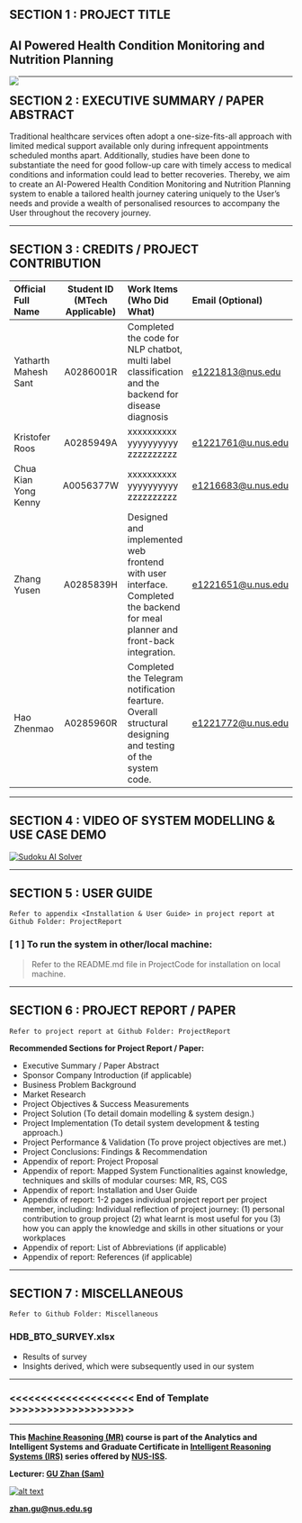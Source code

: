 

## SECTION 1 : PROJECT TITLE
## AI Powered Health Condition Monitoring and Nutrition Planning

<img src="SystemCode/clips/static/hdb-bto.png"
     style="float: left; margin-right: 0px;" />

---

## SECTION 2 : EXECUTIVE SUMMARY / PAPER ABSTRACT
Traditional healthcare services often adopt a one-size-fits-all approach with limited medical support available only during infrequent appointments scheduled months apart.
Additionally, studies have been done to substantiate the need for good follow-up care with timely access to medical conditions and information could lead to better recoveries.
Thereby, we aim to create an AI-Powered Health Condition Monitoring and Nutrition Planning system to enable a tailored health journey catering uniquely to the User’s needs and provide a wealth of personalised resources to accompany the User throughout the recovery journey.


---

## SECTION 3 : CREDITS / PROJECT CONTRIBUTION

| Official Full Name  | Student ID (MTech Applicable)  | Work Items (Who Did What) | Email (Optional) |
| :------------ |:---------------:| :-----| :-----|
| Yatharth Mahesh Sant | A0286001R | Completed the code for NLP chatbot, multi label classification and the backend for disease diagnosis| e1221813@nus.edu |
| Kristofer Roos | A0285949A | xxxxxxxxxx yyyyyyyyyy zzzzzzzzzz| e1221761@u.nus.edu |
| Chua Kian Yong Kenny | A0056377W | xxxxxxxxxx yyyyyyyyyy zzzzzzzzzz| e1216683@u.nus.edu |
| Zhang Yusen | A0285839H | Designed and implemented web frontend with user interface. Completed the backend for meal planner and front-back integration. | e1221651@u.nus.edu |
| Hao Zhenmao | A0285960R | Completed the Telegram notification fearture. Overall structural designing and testing of the system code. | e1221772@u.nus.edu |



---

## SECTION 4 : VIDEO OF SYSTEM MODELLING & USE CASE DEMO

[![Sudoku AI Solver](http://img.youtube.com/vi/-AiYLUjP6o8/0.jpg)](https://youtu.be/-AiYLUjP6o8 "Sudoku AI Solver")

---

## SECTION 5 : USER GUIDE

`Refer to appendix <Installation & User Guide> in project report at Github Folder: ProjectReport`


### [ 1 ] To run the system in other/local machine:
> Refer to the README.md file in ProjectCode for installation on local machine.

---
## SECTION 6 : PROJECT REPORT / PAPER

`Refer to project report at Github Folder: ProjectReport`

**Recommended Sections for Project Report / Paper:**
- Executive Summary / Paper Abstract
- Sponsor Company Introduction (if applicable)
- Business Problem Background
- Market Research
- Project Objectives & Success Measurements
- Project Solution (To detail domain modelling & system design.)
- Project Implementation (To detail system development & testing approach.)
- Project Performance & Validation (To prove project objectives are met.)
- Project Conclusions: Findings & Recommendation
- Appendix of report: Project Proposal
- Appendix of report: Mapped System Functionalities against knowledge, techniques and skills of modular courses: MR, RS, CGS
- Appendix of report: Installation and User Guide
- Appendix of report: 1-2 pages individual project report per project member, including: Individual reflection of project journey: (1) personal contribution to group project (2) what learnt is most useful for you (3) how you can apply the knowledge and skills in other situations or your workplaces
- Appendix of report: List of Abbreviations (if applicable)
- Appendix of report: References (if applicable)

---
## SECTION 7 : MISCELLANEOUS

`Refer to Github Folder: Miscellaneous`

### HDB_BTO_SURVEY.xlsx
* Results of survey
* Insights derived, which were subsequently used in our system

---

### <<<<<<<<<<<<<<<<<<<< End of Template >>>>>>>>>>>>>>>>>>>>

---

**This [Machine Reasoning (MR)](https://www.iss.nus.edu.sg/executive-education/course/detail/machine-reasoning "Machine Reasoning") course is part of the Analytics and Intelligent Systems and Graduate Certificate in [Intelligent Reasoning Systems (IRS)](https://www.iss.nus.edu.sg/stackable-certificate-programmes/intelligent-systems "Intelligent Reasoning Systems") series offered by [NUS-ISS](https://www.iss.nus.edu.sg "Institute of Systems Science, National University of Singapore").**

**Lecturer: [GU Zhan (Sam)](https://www.iss.nus.edu.sg/about-us/staff/detail/201/GU%20Zhan "GU Zhan (Sam)")**

[![alt text](https://www.iss.nus.edu.sg/images/default-source/About-Us/7.6.1-teaching-staff/sam-website.tmb-.png "Let's check Sam' profile page")](https://www.iss.nus.edu.sg/about-us/staff/detail/201/GU%20Zhan)

**zhan.gu@nus.edu.sg**
